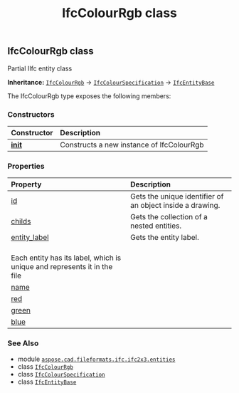 ﻿---
title: IfcColourRgb class
second_title: Aspose.CAD for Python via .NET API References
description: 
type: docs
weight: 870
url: /python-net/aspose.cad.fileformats.ifc.ifc2x3.entities/ifccolourrgb/
is_root: false
---

## IfcColourRgb class

Partial IIfc entity class



**Inheritance:** [`IfcColourRgb`](/cad/python-net/aspose.cad.fileformats.ifc.ifc2x3.entities/ifccolourrgb) → 
[`IfcColourSpecification`](/cad/python-net/aspose.cad.fileformats.ifc.ifc2x3.entities/ifccolourspecification) → 
[`IfcEntityBase`](/cad/python-net/aspose.cad.fileformats.ifc/ifcentitybase)



The IfcColourRgb type exposes the following members:

### Constructors
| Constructor | Description |
| :- | :- |
| [__init__](/cad/python-net/aspose.cad.fileformats.ifc.ifc2x3.entities/ifccolourrgb/__init__/#) | Constructs a new instance of IfcColourRgb |


### Properties
| Property | Description |
| :- | :- |
| [id](/cad/python-net/aspose.cad.fileformats.ifc.ifc2x3.entities/ifccolourrgb/id) | Gets the unique identifier of an object inside a drawing. |
| [childs](/cad/python-net/aspose.cad.fileformats.ifc.ifc2x3.entities/ifccolourrgb/childs) | Gets the collection of a nested entities. |
| [entity_label](/cad/python-net/aspose.cad.fileformats.ifc.ifc2x3.entities/ifccolourrgb/entity_label) | Gets the entity label.<br/>Each entity has its label, which is unique and represents it in the file |
| [name](/cad/python-net/aspose.cad.fileformats.ifc.ifc2x3.entities/ifccolourrgb/name) |  |
| [red](/cad/python-net/aspose.cad.fileformats.ifc.ifc2x3.entities/ifccolourrgb/red) |  |
| [green](/cad/python-net/aspose.cad.fileformats.ifc.ifc2x3.entities/ifccolourrgb/green) |  |
| [blue](/cad/python-net/aspose.cad.fileformats.ifc.ifc2x3.entities/ifccolourrgb/blue) |  |



### See Also
* module [`aspose.cad.fileformats.ifc.ifc2x3.entities`](..)
* class [`IfcColourRgb`](/cad/python-net/aspose.cad.fileformats.ifc.ifc2x3.entities/ifccolourrgb)
* class [`IfcColourSpecification`](/cad/python-net/aspose.cad.fileformats.ifc.ifc2x3.entities/ifccolourspecification)
* class [`IfcEntityBase`](/cad/python-net/aspose.cad.fileformats.ifc/ifcentitybase)
